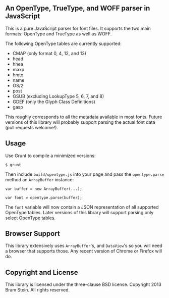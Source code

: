 ## An OpenType, TrueType, and WOFF parser in JavaScript

This is a pure JavaScript parser for font files. It supports the two main formats: OpenType and TrueType as well as WOFF.

The following OpenType tables are currently supported:

* CMAP (only format 0, 4, 12, and 13)
* head
* hhea
* maxp
* hmtx
* name
* OS/2
* post
* GSUB (excluding LookupType 5, 6, 7, and 8)
* GDEF (only the Glyph Class Definitions)
* gasp

This roughly corresponds to all the metadata available in most fonts. Future versions of this library will probably support parsing the actual font data (pull requests welcome!). 

## Usage

Use Grunt to compile a minimized versions:

    $ grunt

Then include `build/opentype.js` into your page and pass the `opentype.parse` method an `ArrayBuffer` instance:

    var buffer = new ArrayBuffer(...);

    var font = opentype.parse(buffer);

The `font` variable will now contain a JSON representation of all supported OpenType tables. Later versions of this library will support parsing only select OpenType tables.

## Browser Support

This library extensively uses `ArrayBuffer`'s, and `DataView`'s so you will need a browser that supports those. Any recent version of Chrome or Firefox will do.

## Copyright and License

This library is licensed under the three-clause BSD license. Copyright 2013 Bram Stein. All rights reserved.
